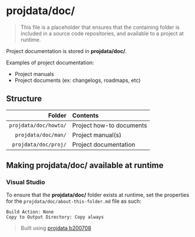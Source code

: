 ﻿# projdata/doc/
> This file is a placeholder that ensures that the containing folder is included in a source code repositories, and available to a project at runtime.

Project documentation is stored in **projdata/doc/**.

Examples of project documentation:
* Project manuals
* Project documents (ex: changelogs, roadmaps, etc)

## Structure
| Folder                | Contents                 |
|----------------------:|:-------------------------|
| `projdata/doc/howto/` | Project how-to documents |
| `projdata/doc/man/`   | Project manual(s)        |
| `projdata/doc/proj/`  | Project documentation    |

## Making projdata/doc/ available at runtime
### Visual Studio
To ensure that the **projdata/doc/** folder exists at runtime, set the properties for the `projdata/doc/about-this-folder.md` file as such:
```
Build Action: None
Copy to Output Directory: Copy always
```

> Built using [projdata b200708](https://github.com/aprettycoolprogram/dotfiles-templates-and-gists-etc/tree/master/template/projdata)